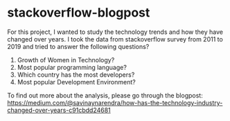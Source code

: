 # stackoverflow-blogpost

For this project, I wanted to study the technology trends and how they have changed over years. I took the data from stackoverflow survey from 2011 to 2019 and tried to answer the following questions?

1. Growth of Women in Technology?
2. Most popular programming language?
3. Which country has the most developers?
4. Most popular Development Environment?

To find out more about the analysis, please go through the blogpost: https://medium.com/@savinaynarendra/how-has-the-technology-industry-changed-over-years-c91cbdd24681
